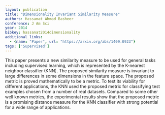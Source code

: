 ```yaml
---
layout: publication
title: "Dimensionality Invariant Similarity Measure"
authors: Hassanat Ahmad Basheer
conference: J Am Sci
year: 2014
bibkey: hassanat2014dimensionality
additional_links:
  - {name: "Paper", url: "https://arxiv.org/abs/1409.0923"}
tags: ['Supervised']
---
```

This paper presents a new similarity measure to be used for general tasks
including supervised learning, which is represented by the K-nearest neighbor
classifier (KNN). The proposed similarity measure is invariant to large
differences in some dimensions in the feature space. The proposed metric is
proved mathematically to be a metric. To test its viability for different
applications, the KNN used the proposed metric for classifying test examples
chosen from a number of real datasets. Compared to some other well known
metrics, the experimental results show that the proposed metric is a promising
distance measure for the KNN classifier with strong potential for a wide range
of applications.
